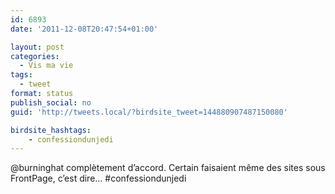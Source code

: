 ```yaml
---
id: 6893
date: '2011-12-08T20:47:54+01:00'

layout: post
categories:
  - Vis ma vie
tags:
  - tweet
format: status
publish_social: no
guid: 'http://tweets.local/?birdsite_tweet=144880907487150080'

birdsite_hashtags:
    - confessiondunjedi
---
```


@burninghat complètement d’accord. Certain faisaient même des sites sous FrontPage, c’est dire… #confessiondunjedi